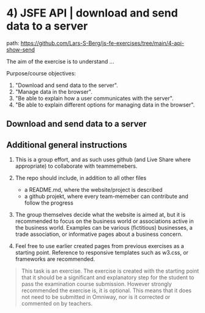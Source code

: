 # 4) JSFE API | download and send data to a server

path: <https://github.com/Lars-S-Berg/js-fe-exercises/tree/main/4-api-show-send>

The aim of the exercise is to understand ...

Purpose/course objectives:

1. "Download and send data to the server".
2. "Manage data in the browser".
3. "Be able to explain how a user communicates with the server".
4. "Be able to explain different options for managing data in the browser".

## Download and send data to a server

## Additional general instructions

1. This is a group effort, and as such uses github (and Live Share where appropriate) to collaborate with teammemebers.

2. The repo should include, in addition to all other files
    - a README.md, where the website/project is described
    - a github projekt, where every team-memeber can contribute and follow the progress

3. The group themselves decide what the website is aimed at, but it is recommended to focus on the business world or associations active in the business world. Examples can be various (fictitious) businesses, a trade association, or informative pages about a business concern.

4. Feel free to use earlier created pages from previous exercises as a starting point. Reference to responsive templates such as w3.css, or frameworks are recommended.

> This task is an exercise. The exercise is created with the starting point that it should be a significant and explanatory step for the student to pass the examination course submission. However strongly recommended the exercise is, it is optional. This means that it does not need to be submitted in Omniway, nor is it corrected or commented on by teachers.

